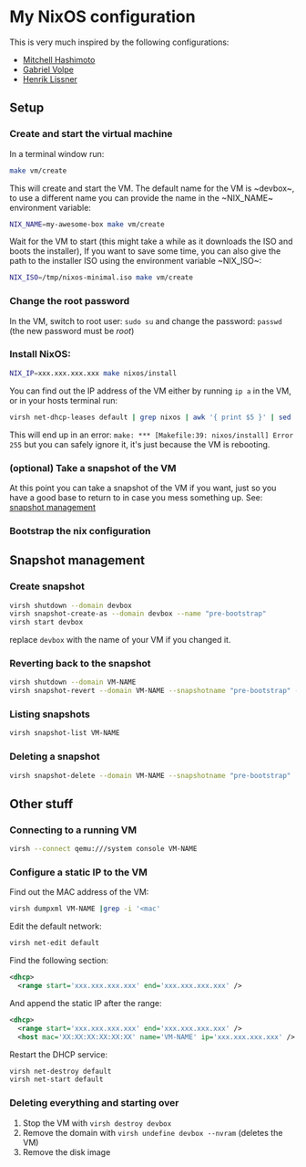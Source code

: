 # My NixOS configuration

This is very much inspired by the following configurations:
+ [Mitchell Hashimoto](https://github.com/mitchellh/nixos-config)
+ [Gabriel Volpe](https://github.com/gvolpe/nix-config)
+ [Henrik Lissner](https://github.com/hlissner/dotfiles)

## Setup
### Create and start the virtual machine
In a terminal window run:

```sh
make vm/create
```

This will create and start the VM.
The default name for the VM is ~devbox~, to use a different name you can provide the name in the
~NIX_NAME~ environment variable:

```sh
NIX_NAME=my-awesome-box make vm/create
```

Wait for the VM to start (this might take a while as it downloads the ISO and boots the installer),
If you want to save some time, you can also give the path to the installer ISO using the environment
variable ~NIX_ISO~:
```sh
NIX_ISO=/tmp/nixos-minimal.iso make vm/create
```

### Change the root password
In the VM, switch to root user: `sudo su` and change the password: `passwd` (the new password must be *root*)

### Install NixOS:
```sh
NIX_IP=xxx.xxx.xxx.xxx make nixos/install
```

You can find out the IP address of the VM either by running `ip a` in the VM, or in your hosts terminal run:
```sh
virsh net-dhcp-leases default | grep nixos | awk '{ print $5 }' | sed 's/\/.\*//'
```

This will end up in an error: `make: *** [Makefile:39: nixos/install] Error 255`
but you can safely ignore it, it's just because the VM is rebooting.

### (optional) Take a snapshot of the VM
At this point you can take a snapshot of the VM if you want, just so you have a good base to return
to in case you mess something up. See: [snapshot management](#snapshot-management)

### Bootstrap the nix configuration

## Snapshot management

### Create snapshot
```sh
virsh shutdown --domain devbox
virsh snapshot-create-as --domain devbox --name "pre-bootstrap"
virsh start devbox
```

replace `devbox` with the name of your VM if you changed it.

### Reverting back to the snapshot
```sh
virsh shutdown --domain VM-NAME
virsh snapshot-revert --domain VM-NAME --snapshotname "pre-bootstrap" --running
```

### Listing snapshots
```sh
virsh snapshot-list VM-NAME
```

### Deleting a snapshot
```sh
virsh snapshot-delete --domain VM-NAME --snapshotname "pre-bootstrap"
```


## Other stuff

### Connecting to a running VM
```sh
virsh --connect qemu:///system console VM-NAME
```

### Configure a static IP to the VM
Find out the MAC address of the VM:
```sh
virsh dumpxml VM-NAME |grep -i '<mac'
```

Edit the default network:

```sh
virsh net-edit default
```

Find the following section:

```xml
<dhcp>
  <range start='xxx.xxx.xxx.xxx' end='xxx.xxx.xxx.xxx' />
```

And append the static IP after the range:

```xml
<dhcp>
  <range start='xxx.xxx.xxx.xxx' end='xxx.xxx.xxx.xxx' />
  <host mac='XX:XX:XX:XX:XX:XX' name='VM-NAME' ip='xxx.xxx.xxx.xxx' />
```

Restart the DHCP service:

```sh
virsh net-destroy default
virsh net-start default
```

### Deleting everything and starting over
1. Stop the VM with `virsh destroy devbox`
2. Remove the domain with `virsh undefine devbox --nvram` (deletes the VM)
3. Remove the disk image


